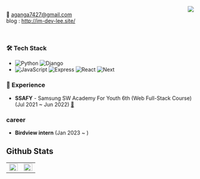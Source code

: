 <div align="right">
  <a href="https://hits.seeyoufarm.com">
    <img src="https://hits.seeyoufarm.com/api/count/incr/badge.svg?url=https%3A%2F%2Fgithub.com%2Faganga7427&count_bg=%23769CDD&title_bg=%238E8E8E&icon=github.svg&icon_color=%23E7E7E7&title=hits&edge_flat=false" align="right" />
  </a>
</div> 

:email: aganga7427@gmail.com
<br>
blog : http://im-dev-lee.site/

<br />

### 🛠 Tech Stack

- ![Python](https://img.shields.io/badge/-Python-3776AB?&logo=python&logoColor=white) ![Django](https://skills.thijs.gg/icons?i=django)
- ![JavaScript](https://skills.thijs.gg/icons?i=javascript) ![Express](https://skills.thijs.gg/icons?i=express) ![React](https://skills.thijs.gg/icons?i=react) ![Next](https://skills.thijs.gg/icons?i=next)

### 💫 Experience

- **SSAFY** - Samsung SW Academy For Youth 6th (Web Full-Stack Course) (Jul 2021 ~ Jun 2022) [:link:](https://www.ssafy.com/ksp/jsp/swp/swpMain.jsp)

### career

- **Birdview intern** (Jan 2023 ~ )

## Github Stats

<table>
  <tr>
    <td valign="top" width="50%">
      <img src="https://github-readme-stats.vercel.app/api?username=David-Lee-dev&show_icons=true&count_private=true&theme=react" align="left" style="width: 100%" />
    </td>
    <td valign="top" width="50%">
      <img src="https://github-readme-stats.vercel.app/api/top-langs/?username=David-Lee-dev&hide_border=true&layout=compact&theme=react" align="left" style="width: 100%" />
    </td>
  </tr>
</table>
